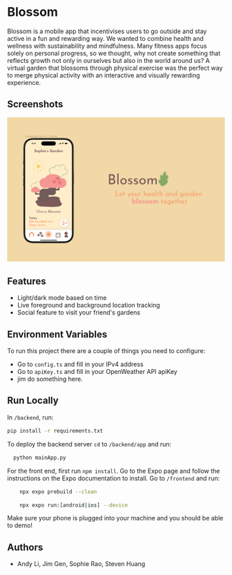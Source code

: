 
# Blossom
Blossom is a mobile app that incentivises users to go outside and stay active in a fun and rewarding way. We wanted to combine health and wellness with sustainability and mindfulness. Many fitness apps focus solely on personal progress, so we thought, why not create something that reflects growth not only in ourselves but also in the world around us? A virtual garden that blossoms through physical exercise was the perfect way to merge physical activity with an interactive and visually rewarding experience.

## Screenshots
![App Screenshot](/assets/screenshot5.png)



## Features

- Light/dark mode based on time
- Live foreground and background location tracking
- Social feature to visit your friend's gardens


## Environment Variables

To run this project there are a couple of things you need to configure:
- Go to `config.ts` and fill in your IPv4 address
- Go to `apiKey.ts` and fill in your OpenWeather API apiKey
- jim do something here.

## Run Locally
In `/backend`, run:

```bash
pip install -r requirements.txt
```

To deploy the backend server `cd` to `/backend/app` and run:

```bash
  python mainApp.py
```

For the front end, first run `npm install`. Go to the Expo page and follow the instructions on the Expo documentation to install. Go to `/frontend` and run:
```bash
    npx expo prebuild --clean
```
```bash
    npx expo run:[android|ios] --device
```
Make sure your phone is plugged into your machine and you should be able to demo!

## Authors

- Andy Li, Jim Gen, Sophie Rao, Steven Huang

